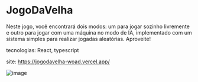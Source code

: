 # JogoDaVelha

Neste jogo, você encontrará dois modos: um para jogar sozinho livremente e outro para jogar com uma máquina no modo de IA, implementado com um sistema simples para realizar jogadas aleatórias. Aproveite!

tecnologias: React, typescript


site: https://jogodavelha-woad.vercel.app/


![image](https://github.com/VictorGabr1el/JogoDaVelha/assets/100538332/05a87689-6208-4f1e-9625-97f20850d717)
